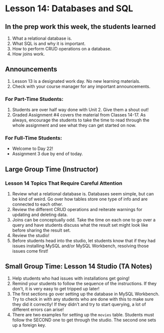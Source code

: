 # Lesson 14: Databases and SQL

## In the prep work this week, the students learned

1. What a relational database is.
1. What SQL is and why it is important.
1. How to perform CRUD operations on a database.
1. How joins work.

## Announcements

1. Lesson 13 is a designated work day.  No new learning materials.
1. Check with your course manager for any important announcements.

### For Part-Time Students:
1. Students are over half way done with Unit 2. Give them a shout out!
1. Graded Assignment #4 covers the material from Classes 14-17. As always, encourage the students to take the time to read through the whole assignment and see what they can get started on now.

### For Full-Time Students:
* Welcome to Day 22!
* Assignment 3 due by end of today.

## Large Group Time (Instructor)

### Lesson 14 Topics That Require Careful Attention

1. Review what a relational database is. Databases seem simple, but can be kind of weird. Go over how tables store one type of info and are connected to each other.
1. Review the different CRUD operations and reiterate warnings for updating and deleting data.
1. Joins can be conceptually odd. Take the time on each one to go over a query and have students discuss what the result set might look like before sharing the result set.
1. Review the studio!
1. Before students head into the studio, let students know that if they had issues installing MySQL and/or MySQL Workbench, resolving those issues come first!

## Small Group Time: Lesson 14 Studio (TA Notes)

1. Help students who had issues with installations get going!
1. Remind your students to follow the sequence of the instructions. If they don't, it is very easy to get tripped up later!
1. The first sections go over setting up the database in MySQL Workbench. Try to check in with any students who are done with this to make sure they did it correctly! If they didn't and try to start querying, a lot of different errors can arise!
1. There are two examples for setting up the ``movies`` table. Students must follow the SECOND one to get through the studio. The second one sets up a foreign key.
